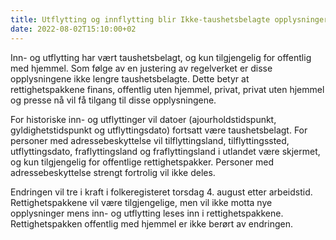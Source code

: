 ```yaml
---
title: Utflytting og innflytting blir Ikke-taushetsbelagte opplysninger
date: 2022-08-02T15:10:00+02
---
```


Inn- og utflytting har vært taushetsbelagt, og kun tilgjengelig for offentlig med hjemmel. Som følge av en justering av regelverket er disse opplysningene ikke lengre taushetsbelagte. Dette betyr at rettighetspakkene finans, offentlig uten hjemmel, privat, privat uten hjemmel og presse nå vil få tilgang til disse opplysningene. 

For historiske inn- og utflyttinger vil datoer (ajourholdstidspunkt, gyldighetstidspunkt og utflyttingsdato) fortsatt være taushetsbelagt. For personer med adressebeskyttelse vil tilflyttingsland, tilflyttingssted, utflyttingsdato, fraflyttingsland og fraflyttingsland i utlandet være skjermet, og kun tilgjengelig for offentlige rettighetspakker. Personer med adressebeskyttelse strengt fortrolig vil ikke deles. 

Endringen vil tre i kraft i folkeregisteret torsdag 4. august etter arbeidstid. Rettighetspakkene vil være tilgjengelige, men vil ikke motta nye opplysninger mens inn- og utflytting leses inn i rettighetspakkene. Rettighetspakken offentlig med hjemmel er ikke berørt av endringen.

